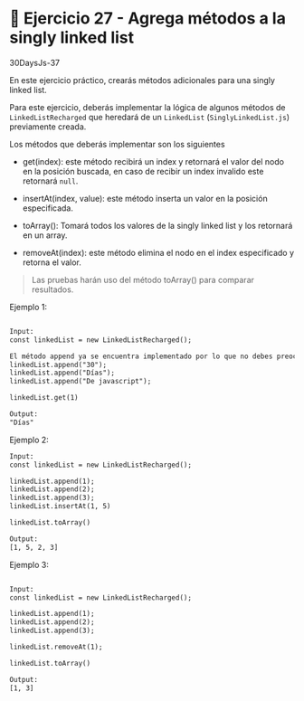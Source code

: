 # 🔴 Ejercicio 27 - Agrega métodos a la singly linked list
30DaysJs-37

En este ejercicio práctico, crearás métodos adicionales para una singly linked list.

Para este ejercicio, deberás implementar la lógica de algunos métodos de `LinkedListRecharged` que heredará de un `LinkedList` (`SinglyLinkedList.js`) previamente creada.

Los métodos que deberás implementar son los siguientes

- get(index): este método recibirá un index y retornará el valor del nodo en la posición buscada, en caso de recibir un index invalido este retornará `null`.

- insertAt(index, value): este método inserta un valor en la posición especificada.

- toArray(): Tomará todos los valores de la singly linked list y los retornará en un array.

- removeAt(index): este método elimina el nodo en el index especificado y retorna el valor.

> Las pruebas harán uso del método toArray() para comparar resultados.

Ejemplo 1:

```txt

Input:
const linkedList = new LinkedListRecharged();

El método append ya se encuentra implementado por lo que no debes preocuparte
linkedList.append("30");
linkedList.append("Días");
linkedList.append("De javascript");

linkedList.get(1)

Output:
"Días"
```

Ejemplo 2:

```txt
Input:
const linkedList = new LinkedListRecharged();

linkedList.append(1);
linkedList.append(2);
linkedList.append(3);
linkedList.insertAt(1, 5)

linkedList.toArray()

Output:
[1, 5, 2, 3]
```

Ejemplo 3:

```txt

Input:
const linkedList = new LinkedListRecharged();

linkedList.append(1);
linkedList.append(2);
linkedList.append(3);

linkedList.removeAt(1);

linkedList.toArray()

Output:
[1, 3]
```